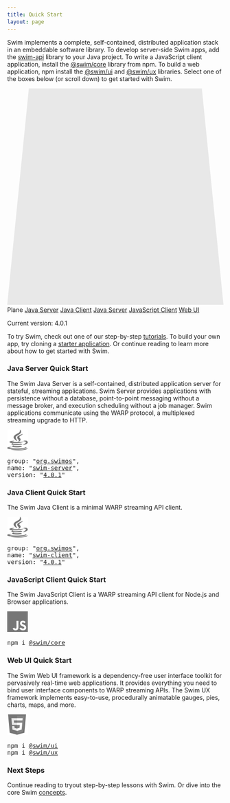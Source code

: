 ```yaml
---
title: Quick Start
layout: page
---
```


Swim implements a complete, self-contained, distributed application stack in an embeddable software library. To develop server-side Swim apps, add the [swim-api](https://github.com/swimos/swim/tree/main/swim-java/swim-runtime/swim-host/swim.api) library to your Java project. To write a JavaScript client application, install the [@swim/core](https://github.com/swimos/swim/tree/main/swim-js/swim-runtime/swim-core) library from npm. To build a web application, npm install the [@swim/ui](https://github.com/swimos/swim/tree/main/swim-js/swim-toolkit/swim-ui) and [@swim/ux](https://github.com/swimos/swim/tree/main/swim-js/swim-toolkit/swim-ux) libraries. Select one of the boxes below (or scroll down) to get started with Swim.

<div class="platform-case">
  <svg viewBox="0 0 100 100" preserveAspectRatio="none" class="plane">
    <path fill="#e8e8e8" d="M 0 100 L 10 0 L 90 0 L 100 100 Z"></path>
  </svg>
  <div class="server-server platform-horizontal-center"></div>
  <div class="server-client platform-vertical-left"></div>
  <div class="server-client platform-vertical-right"></div>
  <div class="client-ui platform-vertical-right"></div>
  <a class="plane-label">Plane</a>
  <a href="#java-server" class="java-server platform-box platform-left">Java Server</a>
  <a href="#java-client" class="java-client platform-box platform-left">Java Client</a>
  <a href="#java-server" class="java-server platform-box platform-right">Java Server</a>
  <a href="#js-client" class="js-client platform-box platform-right">JavaScript Client</a>
  <a href="#web-ui" class="web-ui platform-box platform-right">Web UI</a>
</div>
<div class="release-stack">
  <p class="release-version">Current version: 4.0.1</p>
  <!-- <p class="release-notes"><a href="">View Release Notes</a></p>-->
</div>

To try Swim, check out one of our step-by-step [tutorials](/tutorials). To build your own app, try cloning a [starter application](https://github.com/swimos/tutorial). Or continue reading to learn more about how to get started with Swim.

### <a name="java-server"></a>Java Server Quick Start

The Swim Java Server is a self-contained, distributed application server for stateful, streaming applications. Swim Server provides applications with persistence without a database, point-to-point messaging without a message broker, and execution scheduling without a job manager. Swim applications communicate using the WARP protocol, a multiplexed streaming upgrade to HTTP.

<div class="artifact-case">
  <div class="artifact-stack">
    <a href="http://docs.swimos.org/java/latest/" class="artifact-header">
      <img src="/assets/images/social/java-gray.svg" width="48" height="48" alt="Java">
    </a>
    <pre class="artifact-info">group: "<a href="https://mvnrepository.com/artifact/org.swimos" target="_blank">org.swimos</a>",<br>name: "<a href="https://mvnrepository.com/artifact/org.swimos/swim-server" target="_blank">swim-server</a>",<br>version: "<a href="https://mvnrepository.com/artifact/org.swimos/swim-server/4.0.1" target="_blank">4.0.1</a>"</pre>
  </div>
</div>

### <a name="java-client"></a>Java Client Quick Start

The Swim Java Client is a minimal WARP streaming API client.

<div class="artifact-case">
  <div class="artifact-stack">
    <a href="http://docs.swimos.org/java/latest/" class="artifact-header">
      <img src="/assets/images/social/java-gray.svg" width="48" height="48" alt="Java">
    </a>
    <pre class="artifact-info">group: "<a href="https://mvnrepository.com/artifact/org.swimos" target="_blank">org.swimos</a>",<br>name: "<a href="https://mvnrepository.com/artifact/org.swimos/swim-client" target="_blank">swim-client</a>",<br>version: "<a href="https://mvnrepository.com/artifact/org.swimos/swim-client/4.0.1" target="_blank">4.0.1</a>"</pre>
  </div>
</div>

### <a name="js-client"></a>JavaScript Client Quick Start

The Swim JavaScript Client is a WARP streaming API client for Node.js and Browser applications.

<div class="artifact-case">
  <div class="artifact-stack">
    <a href="http://docs.swimos.org/js/latest/" class="artifact-header">
      <img src="/assets/images/social/js-gray.svg" width="48" height="48" alt="JavaScript">
    </a>
    <pre class="artifact-info">npm i <a href="https://www.npmjs.com/package/@swim/core" target="_blank">@swim/core</a></pre>
  </div>
</div>

### <a name="web-ui"></a>Web UI Quick Start

The Swim Web UI framework is a dependency-free user interface toolkit for pervasively real-time web applications. It provides everything you need to bind user interface components to WARP streaming APIs. The Swim UX framework implements easy-to-use, procedurally animatable gauges, pies, charts, maps, and more.

<div class="artifact-case">
  <div class="artifact-stack">
    <a href="http://docs.swimos.org/js/latest/" class="artifact-header">
      <img src="/assets/images/social/browser-gray.svg" width="48" height="48" alt="Browser">
    </a>
    <pre class="artifact-info">npm i <a href="https://www.npmjs.com/package/@swim/ui" target="_blank">@swim/ui</a><br>npm i <a href="https://www.npmjs.com/package/@swim/ux" target="_blank">@swim/ux</a></pre>
  </div>
</div>

### Next Steps

Continue reading to tryout step-by-step lessons with Swim. Or dive into the core Swim [concepts](/concepts).
